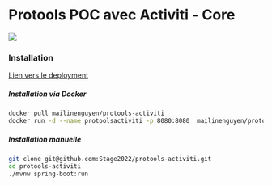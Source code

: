 # Protools POC avec Activiti - Core
![](https://github.com/Stage2022/protools-activiti/blob/main/images/bpmn.png?raw=true)
### Installation
[Lien vers le deployment](https://protools-activiti.dev.insee.io/)

##### Installation via Docker
```bash
docker pull mailinenguyen/protools-activiti
docker run -d --name protoolsactiviti -p 8080:8080  mailinenguyen/protools-activiti:latest
```
##### Installation manuelle
``` bash
git clone git@github.com:Stage2022/protools-activiti.git
cd protools-activiti
./mvnw spring-boot:run
```
